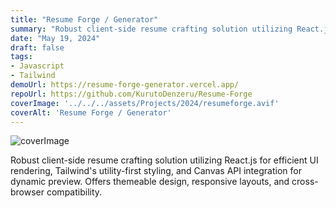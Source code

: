 ```yaml
---
title: "Resume Forge / Generator"
summary: "Robust client-side resume crafting solution utilizing React.js for efficient UI rendering, Tailwind's utility-first styling, and Canvas API integration for dynamic preview. Offers themeable design, responsive layouts, and cross-browser compatibility."
date: "May 19, 2024"
draft: false
tags:
- Javascript
- Tailwind
demoUrl: https://resume-forge-generator.vercel.app/
repoUrl: https://github.com/KurutoDenzeru/Resume-Forge
coverImage: '../../../assets/Projects/2024/resumeforge.avif'
coverAlt: 'Resume Forge / Generator'
---
```


![coverImage](../../../assets/Projects/2024/resumeforge.avif)

Robust client-side resume crafting solution utilizing React.js for efficient UI rendering, Tailwind's utility-first styling, and Canvas API integration for dynamic preview. Offers themeable design, responsive layouts, and cross-browser compatibility.
